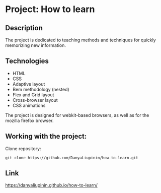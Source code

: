 # Project: How to learn

## Description
The project is dedicated to teaching methods and techniques for quickly memorizing new information.

## Technologies ##
- HTML
- CSS
- Adaptive layout
- Bem methodology (nested)
- Flex and Grid layout
- Cross-browser layout
- CSS animations

The project is designed for webkit-based browsers, as well as for the mozilla firefox browser.

## Working with the project:

Clone repository:

``` git clone https://github.com/DanyaLiupinin/how-to-learn.git ```

## Link ##

https://danyaliupinin.github.io/how-to-learn/



                                                                      
                                                                      
                                                                 
